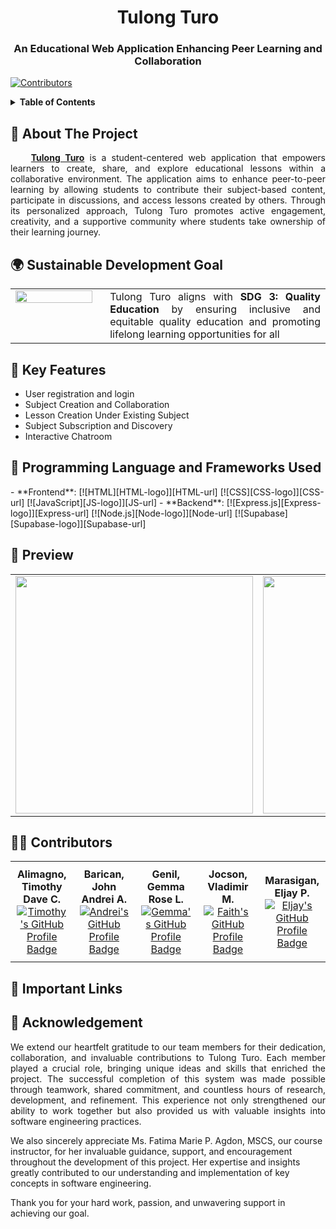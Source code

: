 <!-- PROJECT TITLE AND BADGE -->
<h1 align="center">Tulong Turo</h1>
<h3 align="center">An Educational Web Application Enhancing Peer Learning and Collaboration </h3>

[![Contributors][contributors-shield]][contributors-url]

<!-- TABLE OF CONTENTS -->
<details>
  <summary><strong>Table of Contents</strong></summary>
  <ol>
    <li>
      <a href="#about-the-project">About The Project</a>
      <ul>
        <li><a href="#sdg">Sustainable Developement Goal</a></li>
      </ul>
    </li>
    <li><a href="#features">Key Features</a></li>
    <li><a href="#framework">Programming Language and Frameworks Used</a></li>
    <li><a href="#preview">Preview</a></li>
    <li><a href="#contributing">Contributors</a></li>
    <li><a href="#links">Important Links</a></li>
    <li><a href="#acknowledgments">Acknowledegments</a></li>
  </ol>
</details>

<!-- ABOUT THE PROJECT -->
<h2 id="about-the-project">🏥 About The Project </h2>
<p align="justify">
  &nbsp;&nbsp;&nbsp;&nbsp;<a href="#top"><strong>Tulong Turo</strong></a> is a student-centered web application that empowers learners to create, share, and explore educational lessons within a collaborative environment. The application aims to enhance peer-to-peer learning by allowing students to contribute their subject-based content, participate in discussions, and access lessons created by others. Through its personalized approach, Tulong Turo promotes active engagement, creativity, and a supportive community where students take ownership of their learning journey.
</p>

<!-- SUSTAINABLE DEVELOPMENT GOAL -->
<h2 id="sdg">🌍 Sustainable Development Goal </h2>
<table style="border: none; border-collapse: collapse; width: 100%;">
  <tr style="border: none;">
    <td width="30%" style="border: none; vertical-align: top; padding-right: 20px;">
      <img src="https://github.com/user-attachments/assets/e177e006-3f32-4dde-82ec-b8dbbc0c6a5c" width="100%">
    </td>
    <td width="70%" align="justify" style="border: none;">
      Tulong Turo aligns with <strong>SDG 3: Quality Education</strong> by ensuring inclusive and equitable quality education and promoting lifelong learning opportunities for all
    </td>
  </tr>
</table>

<h2 id="features">🔑 Key Features </h2>
        <ul>
          <li>User registration and login</li>
          <li>Subject Creation and Collaboration</li>
          <li>Lesson Creation Under Existing Subject</li>
          <li>Subject Subscription and Discovery</li>
          <li>Interactive Chatroom</li>
        </ul>

<!-- Programming Language and Frameworks Used -->
<h2 id="framework"> 🤖 Programming Language and Frameworks Used </h2>
- **Frontend**: [![HTML][HTML-logo]][HTML-url]  [![CSS][CSS-logo]][CSS-url]  [![JavaScript][JS-logo]][JS-url]
- **Backend**: [![Express.js][Express-logo]][Express-url] [![Node.js][Node-logo]][Node-url] [![Supabase][Supabase-logo]][Supabase-url]

<!-- PREVIEW -->
<h2 id="preview">🫣 Preview </h2>

<div align="center">
  <table>
    <tr>
      <td><img src="https://github.com/user-attachments/assets/7a3d42ff-0bfc-40bf-af27-e4bdb753bffb" width="380"></td>
      <td><img src="https://github.com/user-attachments/assets/2d8475de-b925-4133-8d9d-047437660a43" width="380"></td>
      <td><img src="https://github.com/user-attachments/assets/90dc4eaf-ee0f-499e-b01e-a8a1bdd2ad5c" width="380"></td>
    </tr>
  </table>
</div>

<!-- CONTRIBUTORS --> 
<h2 id="contributing">👩‍💻 Contributors</h2> 
<table width="100%" style="border-collapse: collapse;"> 
  <tr> 
    <td align="center" width="20%" style="padding: 10px;"> 
      <b>Alimagno, Timothy Dave C.</b><br>
      <a href="https://github.com/mothy-08">
        <img src="https://img.shields.io/badge/GitHub-mothy--08-181717?style=for-the-badge&logo=github&logoColor=white" alt="Timothy's GitHub Profile Badge"/>
      </a>
    </td> 
    <td align="center" width="20%" style="padding: 10px;"> 
      <b>Barican, John Andrei A.</b><br>
      <a href="https://github.com/e4677">
        <img src="https://img.shields.io/badge/GitHub-e4677-181717?style=for-the-badge&logo=github&logoColor=white" alt="Andrei's GitHub Profile Badge"/>
      </a>
    </td> 
    <td align="center" width="20%" style="padding: 10px;"> 
      <b>Genil, Gemma Rose L.</b><br>
      <a href="https://github.com/maroseeeee">
        <img src="https://img.shields.io/badge/GitHub-maroseeeee-181717?style=for-the-badge&logo=github&logoColor=white" alt="Gemma's GitHub Profile Badge"/>
      </a>
    </td> 
    <td align="center" width="20%" style="padding: 10px;"> 
      <b>Jocson, Vladimir M.</b><br>
      <a href="https://github.com/baddddddddd">
        <img src="https://img.shields.io/badge/GitHub-baddddddddd-181717?style=for-the-badge&logo=github&logoColor=white" alt="Faith's GitHub Profile Badge"/>
      </a>
    </td> 
    <td align="center" width="20%" style="padding: 10px;"> 
      <b>Marasigan, Eljay P.</b><br>
      <a href="https://github.com/Eljay-Marasigan">
        <img src="https://img.shields.io/badge/GitHub-Eljay--Marasigan-181717?style=for-the-badge&logo=github&logoColor=white" alt="Eljay's GitHub Profile Badge"/>
      </a>
    </td> 
  </tr> 
</table>

<!-- IMPORTANT LINKS -->
<h2 id="links">🔗 Important Links </h2>

<!-- ACKNOLEDGEMENT -->
<h2 id="acknowledgments">🙏 Acknowledgement </h2>
  <p align="justify" >  We extend our heartfelt gratitude to our team members for their dedication, collaboration, and invaluable contributions to Tulong Turo. Each member played a crucial role, bringing unique ideas and skills that enriched the project. The successful completion of this system was made possible through teamwork, shared commitment, and countless hours of research, development, and refinement. This experience not only strengthened our ability to work together but also provided us with valuable insights into software engineering practices.

We also sincerely appreciate Ms. Fatima Marie P. Agdon, MSCS, our course instructor, for her invaluable guidance, support, and encouragement throughout the development of this project. Her expertise and insights greatly contributed to our understanding and implementation of key concepts in software engineering.

Thank you for your hard work, passion, and unwavering support in achieving our goal.</p>


[contributors-shield]: https://img.shields.io/github/contributors/e4677/TulongTuro?style=for-the-badge  
[contributors-url]: https://github.com/e4677/TulongTuro/graphs/contributors
[HTML-logo]: https://img.shields.io/badge/HTML5-E34F26?style=for-the-badge&logo=html5&logoColor=white  
[HTML-url]: https://developer.mozilla.org/en-US/docs/Web/HTML  
[CSS-logo]: https://img.shields.io/badge/CSS3-1572B6?style=for-the-badge&logo=css3&logoColor=white  
[CSS-url]: https://developer.mozilla.org/en-US/docs/Web/CSS  
[JS-logo]: https://img.shields.io/badge/JavaScript-F7DF1E?style=for-the-badge&logo=javascript&logoColor=black  
[JS-url]: https://developer.mozilla.org/en-US/docs/Web/JavaScript  
[Express-logo]: https://img.shields.io/badge/Express.js-000000?style=for-the-badge&logo=express&logoColor=white  
[Express-url]: https://expressjs.com/

[Node-logo]: https://img.shields.io/badge/Node.js-339933?style=for-the-badge&logo=nodedotjs&logoColor=white  
[Node-url]: https://nodejs.org/

[Supabase-logo]: https://img.shields.io/badge/Supabase-3ECF8E?style=for-the-badge&logo=supabase&logoColor=white  
[Supabase-url]: https://supabase.com/
